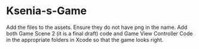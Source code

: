 # Ksenia-s-Game
Add the files to the assets. 
Ensure they do not have png in the name.
Add both Game Scene 2 (it is a final draft) code and Game View Controller Code in the appropriate folders in Xcode so that the game looks right.
